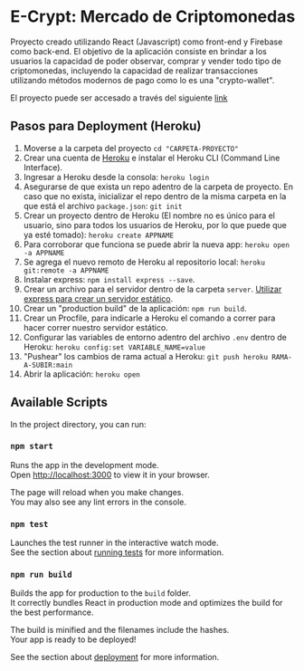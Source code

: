 # E-Crypt: Mercado de Criptomonedas

Proyecto creado utilizando React (Javascript) como front-end y Firebase como back-end. El objetivo de la aplicación consiste en brindar a los usuarios la capacidad de poder observar, comprar y vender todo tipo de criptomonedas, incluyendo la capacidad de realizar transacciones utilizando métodos modernos de pago como lo es una "crypto-wallet".

El proyecto puede ser accesado a través del siguiente [link](https://ecrypt-nc-g63.herokuapp.com/)

## Pasos para Deployment (Heroku)

1. Moverse a la carpeta del proyecto `cd "CARPETA-PROYECTO"`
2. Crear una cuenta de [Heroku](https://id.heroku.com/login) e instalar el Heroku CLI (Command Line Interface).
3. Ingresar a Heroku desde la consola: `heroku login`
4. Asegurarse de que exista un repo adentro de la carpeta de proyecto. En caso que no exista, inicializar el repo dentro de la misma carpeta en la que está el archivo `package.json`: `git init`
5. Crear un proyecto dentro de Heroku (El nombre no es único para el usuario, sino para todos los usuarios de Heroku, por lo que puede que ya esté tomado): `heroku create APPNAME`
6. Para corroborar que funciona se puede abrir la nueva app: `heroku open -a APPNAME`
7. Se agrega el nuevo remoto de Heroku al repositorio local: `heroku git:remote -a APPNAME`
8. Instalar express: `npm install express --save`.
9. Crear un archivo para el servidor dentro de la carpeta `server`. [Utilizar express para crear un servidor estático](https://betterprogramming.pub/how-to-deploy-your-react-app-to-heroku-aedc28b218ae).
10. Crear un "production build" de la aplicación: `npm run build`.
11. Crear un Procfile, para indicarle a Heroku el comando a correr para hacer correr nuestro servidor estático.
12. Configurar las variables de entorno adentro del archivo `.env` dentro de Heroku: `heroku config:set VARIABLE_NAME=value`
13. "Pushear" los cambios de rama actual a Heroku: `git push heroku RAMA-A-SUBIR:main`
14. Abrir la aplicación: `heroku open`

## Available Scripts

In the project directory, you can run:

### `npm start`

Runs the app in the development mode.\
Open [http://localhost:3000](http://localhost:3000) to view it in your browser.

The page will reload when you make changes.\
You may also see any lint errors in the console.

### `npm test`

Launches the test runner in the interactive watch mode.\
See the section about [running tests](https://facebook.github.io/create-react-app/docs/running-tests) for more information.

### `npm run build`

Builds the app for production to the `build` folder.\
It correctly bundles React in production mode and optimizes the build for the best performance.

The build is minified and the filenames include the hashes.\
Your app is ready to be deployed!

See the section about [deployment](https://facebook.github.io/create-react-app/docs/deployment) for more information.